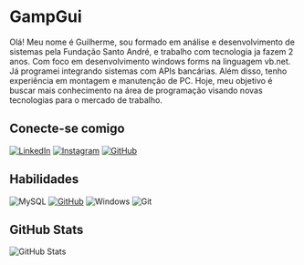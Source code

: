 # GampGui
Olá! Meu nome é Guilherme, sou formado em análise e desenvolvimento de sistemas pela Fundação Santo André, e trabalho com tecnologia ja fazem 2 anos. Com foco em desenvolvimento windows forms na linguagem vb.net. 
Já programei integrando sistemas com APIs bancárias. Além disso, tenho experiência em montagem e manutenção de PC. Hoje, meu objetivo é buscar mais conhecimento na área de programação visando novas tecnologias para
o mercado de trabalho.

## Conecte-se comigo
[![LinkedIn](https://img.shields.io/badge/LinkedIn-0077B5?style=for-the-badge&logo=linkedin&logoColor=white)](https://www.linkedin.com/in/guilherme-andr%C3%A9-machado-a46b57237/)
[![Instagram](https://img.shields.io/badge/-Instagram-%23E4405F?style=for-the-badge&logo=instagram&logoColor=white)](https://www.instagram.com/gui.amac/)
[![GitHub](https://img.shields.io/badge/GitHub-100000?style=for-the-badge&logo=github&logoColor=white)](https://github.com/GampGui)

## Habilidades
![MySQL](https://img.shields.io/badge/MySQL-00000F?style=for-the-badge&logo=mysql&logoColor=white)
[![GitHub](https://img.shields.io/badge/GitHub-100000?style=for-the-badge&logo=github&logoColor=white)](https://github.com/GampGui)
![Windows](https://img.shields.io/badge/Windows-000?style=for-the-badge&logo=windows&logoColor=2CA5E0)
![Git](https://img.shields.io/badge/GIT-E44C30?style=for-the-badge&logo=git&logoColor=white)
## GitHub Stats
![GitHub Stats](https://github-readme-stats.vercel.app/api?username=GampGui&theme=transparent&bg_color=000&border_color=30A3DC&show_icons=true&icon_color=30A3DC&title_color=E94D5F&text_color=FFF)
